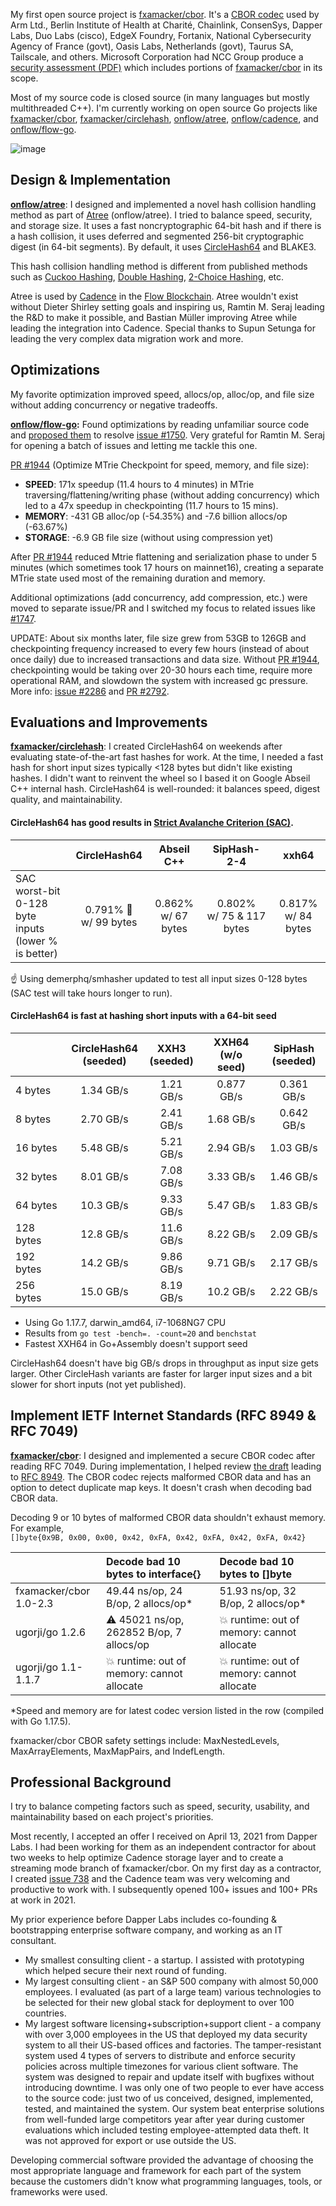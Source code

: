 My first open source project is [fxamacker/cbor](https://github.com/fxamacker/cbor). It's a [CBOR codec](https://github.com/fxamacker/cbor#cbor-codec-in-go) used by Arm Ltd., Berlin Institute of Health at Charité, Chainlink, ConsenSys, Dapper Labs, Duo Labs (cisco), EdgeX Foundry, Fortanix, National Cybersecurity Agency of France (govt), Oasis Labs, Netherlands (govt), Taurus SA, Tailscale, and others.  Microsoft Corporation had NCC Group produce a [security assessment (PDF)](https://github.com/veraison/go-cose/blob/v1.0.0-rc.1/reports/NCC_Microsoft-go-cose-Report_2022-05-26_v1.0.pdf) which includes portions of [fxamacker/cbor](https://github.com/fxamacker/cbor) in its scope.

Most of my source code is closed source (in many languages but mostly multithreaded C++). I'm currently working on open source Go projects like [fxamacker/cbor](https://github.com/fxamacker/cbor), [fxamacker/circlehash](https://github.com/fxamacker/circlehash), [onflow/atree](https://github.com/onflow/atree), [onflow/cadence](https://github.com/onflow/cadence), and [onflow/flow-go](https://github.com/onflow/flow-go).

![image](https://user-images.githubusercontent.com/57072051/145697520-4dc89ec2-435b-46f1-8e2c-f9e8ba0ca1df.png)

## Design & Implementation

__[onflow/atree](https://github.com/onflow/atree)__: I designed and implemented a novel hash collision handling method as part of [Atree](https://github.com/onflow/atree) (onflow/atree).  I tried to balance speed, security, and storage size.  It uses a fast noncryptographic 64-bit hash and if there is a hash collision, it uses deferred and segmented 256-bit cryptographic digest (in 64-bit segments).  By default, it uses [CircleHash64](https://github.com/fxamacker/circlehash) and BLAKE3.

This hash collision handling method is different from published methods such as [Cuckoo Hashing](https://en.wikipedia.org/wiki/Cuckoo_hashing), [Double Hashing](https://en.wikipedia.org/wiki/Cuckoo_hashing), [2-Choice Hashing](https://en.wikipedia.org/wiki/2-choice_hashing), etc.

Atree is used by [Cadence](https://github.com/onflow/cadence) in the [Flow Blockchain](https://www.onflow.org/).  Atree wouldn't exist without Dieter Shirley setting goals and inspiring us, Ramtin M. Seraj leading the R&D to make it possible, and Bastian Müller improving Atree while leading the integration into Cadence. Special thanks to Supun Setunga for leading the very complex data migration work and more.

## Optimizations

My favorite optimization improved speed, allocs/op, alloc/op, and file size without adding concurrency or negative tradeoffs. 

__[onflow/flow-go](https://github.com/onflow/flow-go):__  Found optimizations by reading unfamiliar source code and [proposed them](https://github.com/onflow/flow-go/issues/1750#issuecomment-1004870851) to resolve [issue #1750](https://github.com/onflow/flow-go/issues/1750). Very grateful for Ramtin M. Seraj for opening a batch of issues and letting me tackle this one.

[PR #1944](https://github.com/onflow/flow-go/pull/1944) (Optimize MTrie Checkpoint for speed, memory, and file size):
- __SPEED__: 171x speedup (11.4 hours to 4 minutes) in MTrie traversing/flattening/writing phase (without adding concurrency) which led to a 47x speedup in checkpointing (11.7 hours to 15 mins).
- __MEMORY__: -431 GB alloc/op (-54.35%) and -7.6 billion allocs/op (-63.67%)
- __STORAGE__: -6.9 GB file size (without using compression yet)

After [PR #1944](https://github.com/onflow/flow-go/pull/1944) reduced Mtrie flattening and serialization phase to under 5 minutes (which sometimes took 17 hours on mainnet16), creating a separate MTrie state used most of the remaining duration and memory.

Additional optimizations (add concurrency, add compression, etc.) were moved to separate issue/PR and I switched my focus to related issues like [#1747](https://github.com/onflow/flow-go/issues/1747).

UPDATE: About six months later, file size grew from 53GB to 126GB and checkpointing frequency increased to every few hours (instead of about once daily) due to increased transactions and data size.  Without [PR #1944](https://github.com/onflow/flow-go/pull/1944), checkpointing would be taking over 20-30 hours each time, require more operational RAM, and slowdown the system with increased gc pressure.  More info: [issue #2286](https://github.com/onflow/flow-go/issues/2286) and [PR #2792](https://github.com/onflow/flow-go/pull/2792).

## Evaluations and Improvements

__[fxamacker/circlehash](https://github.com/fxamacker/circlehash)__: I created CircleHash64 on weekends after evaluating state-of-the-art fast hashes for work. At the time, I needed a fast hash for short input sizes typically <128 bytes but didn't like existing hashes.  I didn't want to reinvent the wheel so I based it on Google Abseil C++ internal hash.  CircleHash64 is well-rounded: it balances speed, digest quality, and maintainability.

#### CircleHash64 has good results in [Strict Avalanche Criterion (SAC)](https://en.wikipedia.org/wiki/Avalanche_effect#Strict_avalanche_criterion).

|                | CircleHash64 | Abseil C++ | SipHash-2-4 | xxh64 |
| :---           | :---:         | :---:  | :---: | :---: |
| SAC worst-bit <br/> 0-128 byte inputs <br/> (lower % is better) | 0.791% 🥇 <br/> w/ 99 bytes | 0.862% <br/> w/ 67 bytes | 0.802% <br/> w/ 75 & 117 bytes | 0.817% <br/> w/ 84 bytes |

☝️ Using demerphq/smhasher updated to test all input sizes 0-128 bytes (SAC test will take hours longer to run).

#### CircleHash64 is fast at hashing short inputs with a 64-bit seed

|              | CircleHash64<br/>(seeded) | XXH3<br/>(seeded) | XXH64<br/>(w/o seed) | SipHash<br/>(seeded) |
|:-------------|:---:|:---:|:---:|:---:|
| 4 bytes | 1.34 GB/s | 1.21 GB/s| 0.877 GB/s | 0.361 GB/s |
| 8 bytes | 2.70 GB/s | 2.41 GB/s | 1.68 GB/s | 0.642 GB/s |
| 16 bytes | 5.48 GB/s | 5.21 GB/s | 2.94 GB/s | 1.03 GB/s |
| 32 bytes | 8.01 GB/s | 7.08 GB/s | 3.33 GB/s | 1.46 GB/s |
| 64 bytes | 10.3 GB/s | 9.33 GB/s | 5.47 GB/s | 1.83 GB/s |
| 128 bytes | 12.8 GB/s | 11.6 GB/s | 8.22 GB/s | 2.09 GB/s |
| 192 bytes | 14.2 GB/s | 9.86 GB/s | 9.71 GB/s | 2.17 GB/s |
| 256 bytes | 15.0 GB/s | 8.19 GB/s | 10.2 GB/s | 2.22 GB/s |

- Using Go 1.17.7, darwin_amd64, i7-1068NG7 CPU
- Results from `go test -bench=. -count=20` and `benchstat`
- Fastest XXH64 in Go+Assembly doesn't support seed

CircleHash64 doesn't have big GB/s drops in throughput as input size gets larger.  Other CircleHash variants are faster for larger input sizes and a bit slower for short inputs (not yet published).

## Implement IETF Internet Standards (RFC 8949 & RFC 7049)

__[fxamacker/cbor](https://github.com/fxamacker/cbor)__: I designed and implemented a secure CBOR codec after reading RFC 7049.  During implementation, I helped review [the draft](https://github.com/cbor-wg/CBORbis) leading to [RFC 8949](https://datatracker.ietf.org/doc/html/rfc8949).  The CBOR codec rejects malformed CBOR data and has an option to detect duplicate map keys.  It doesn't crash when decoding bad CBOR data.

Decoding 9 or 10 bytes of malformed CBOR data shouldn't exhaust memory. For example,  
`[]byte{0x9B, 0x00, 0x00, 0x42, 0xFA, 0x42, 0xFA, 0x42, 0xFA, 0x42}`

|     | Decode bad 10 bytes to interface{} | Decode bad 10 bytes to []byte |
| :--- | :------------------ | :--------------- |
| fxamacker/cbor<br/>1.0-2.3 | 49.44 ns/op, 24 B/op, 2 allocs/op* | 51.93 ns/op, 32 B/op, 2 allocs/op* |
| ugorji/go 1.2.6 | ⚠️ 45021 ns/op, 262852 B/op, 7 allocs/op | 💥 runtime: out of memory: cannot allocate |
| ugorji/go 1.1-1.1.7 | 💥 runtime: out of memory: cannot allocate | 💥 runtime: out of memory: cannot allocate|

*Speed and memory are for latest codec version listed in the row (compiled with Go 1.17.5).

fxamacker/cbor CBOR safety settings include: MaxNestedLevels, MaxArrayElements, MaxMapPairs, and IndefLength.

## Professional Background

I try to balance competing factors such as speed, security, usability, and maintainability based on each project's priorities.

Most recently, I accepted an offer I received on April 13, 2021 from Dapper Labs. I had been working for them as an independent contractor for about two weeks to help optimize Cadence storage layer and to create a streaming mode branch of fxamacker/cbor.  On my first day as a contractor, I created [issue 738](https://github.com/onflow/cadence/issues/738) and the Cadence team was very welcoming and productive to work with.  I subsequently opened 100+ issues and 100+ PRs at work in 2021.

My prior experience before Dapper Labs includes co-founding & bootstrapping enterprise software company, and working as an IT consultant.

- My smallest consulting client - a startup.  I assisted with prototyping which helped secure their next round of funding.
- My largest consulting client - an S&P 500 company with almost 50,000 employees.  I evaluated (as part of a large team) various technologies to be selected for their new global stack for deployment to over 100 countries.
- My largest software licensing+subscription+support client - a company with over 3,000 employees in the US that deployed my data security system to all their US-based offices and factories.  The tamper-resistant system used 4 types of servers to distribute and enforce security policies across multiple timezones for various client software.  The system was designed to repair and update itself with bugfixes without introducing downtime.  I was only one of two people to ever have access to the source code: just two of us conceived, designed, implemented, tested, and maintained the system.  Our system beat enterprise solutions from well-funded large competitors year after year during customer evaluations which included testing employee-attempted data theft.  It was not approved for export or use outside the US.

Developing commercial software provided the advantage of choosing the most appropriate language and framework for each part of the system because the customers didn't know what programming languages, tools, or frameworks were used.
